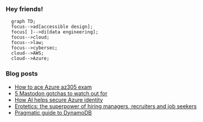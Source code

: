 ### Hey friends!

```mermaid
  graph TD;
  focus-->ad[accessible design];
  focus[ ]-->di[data engineering];
  focus-->cloud;
  focus-->law;
  focus-->cybersec;
  cloud-->AWS;
  cloud-->Azure;
```

### Blog posts
<!-- BLOG-POST-LIST:START -->
- [How to ace Azure az305 exam](https://tomaszhamerla.com/blog/az305-prep/)
- [5 Mastodon gotchas to watch out for](https://tomaszhamerla.com/blog/mastodon-gotchas/)
- [How AI helps secure Azure identity](https://tomaszhamerla.com/blog/ai-securing-azure-identity/)
- [Erotetics: the superpower of hiring managers, recruiters and job seekers](https://tomaszhamerla.com/blog/erotetics/)
- [Pragmatic guide to DynamoDB](https://tomaszhamerla.com/blog/pragmatic-guide-to-dynamodb/)
<!-- BLOG-POST-LIST:END -->
